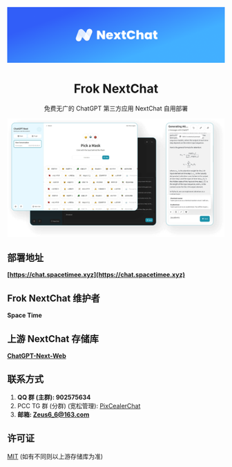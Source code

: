 <div align="center">
<img src="./images/head-cover.png" alt="icon"/>

<h1 align="center">Frok NextChat</h1>

免费无广的 ChatGPT 第三方应用 NextChat 自用部署

![cover](./images/cover.png)

</div>

## 部署地址

**[https://chat.spacetimee.xyz](https://chat.spacetimee.xyz)**

## Frok NextChat 维护者

**Space Time**

## 上游 NextChat 存储库

**[ChatGPT-Next-Web](https://github.com/ChatGPTNextWeb/ChatGPT-Next-Web)**

## 联系方式

1. **QQ 群 (主群): 902575634**
2. PCC TG 群 (分群) (宽松管理): [PixCealerChat](https://t.me/PixCealerChat)
3. **邮箱: Zeus6_6@163.com**

## 许可证

[MIT](https://opensource.org/license/mit/) (如有不同则以上游存储库为准)
